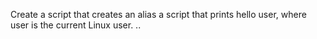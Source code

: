 Create a script that creates an alias
 a script that prints hello user, where user is the current Linux user. ..
